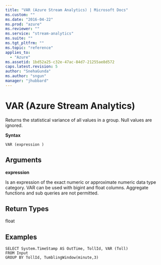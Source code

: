 ```yaml
---
title: "VAR (Azure Stream Analytics) | Microsoft Docs"
ms.custom: ""
ms.date: "2016-04-22"
ms.prod: "azure"
ms.reviewer: ""
ms.service: "stream-analytics"
ms.suite: ""
ms.tgt_pltfrm: ""
ms.topic: "reference"
applies_to: 
  - "Azure"
ms.assetid: 1bd52a25-c32e-47ac-84d7-21255ae8d572
caps.latest.revision: 5
author: "SnehaGunda"
ms.author: "sngun"
manager: "jhubbard"
---
```

# VAR (Azure Stream Analytics)
  Returns the statistical variance of all values in a group. Null values are ignored.  
  
 **Syntax**  
  
```  
VAR (expression )  
```  
  
## Arguments  
 **expression**  
  
 Is an expression of the exact numeric or approximate numeric data type category. VAR can be used with bigint and float columns. Aggregate functions and sub queries are not permitted.  
  
## Return Types  
 float  
  
## Examples  
  
```  
SELECT System.TimeStamp AS OutTime, TollId, VAR (Toll)   
FROM Input  
GROUP BY TollId, TumblingWindow(minute,3)  
  
```  
  
  